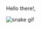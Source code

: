 Hello there!,

![snake gif](https://github.com/morvin300/morvin300/blob/output/github-contribution-grid-snake.svg)
